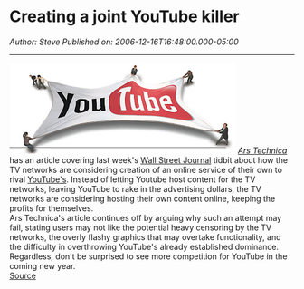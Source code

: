 # Creating a joint YouTube killer

*Author: Steve*
*Published on: 2006-12-16T16:48:00.000-05:00*

---

[![](060930_YouTube_xtrawide.jpg)](http://bp2.blogger.com/_kfv2ADnjgQg/RYRv1B6ghDI/AAAAAAAAAD4/0aNPSFpTMo8/s1600-h/060930_YouTube_xtrawide.jpg) *[Ars Technica](http://arstechnica.com/news.ars/post/20061215-8432.html)* has an article covering last week's [Wall Street Journal](http://online.wsj.com/public/article/SB116562879957245276-eyl_PnGBYErUBgbZ3298yJ4pQSo_20061216.html) tidbit about how the TV networks are considering creation of an online service of their own to rival [YouTube's](http://youtube.com/). Instead of letting Youtube host content for the TV networks, leaving YouTube to rake in the advertising dollars, the TV networks are considering hosting their own content online, keeping the profits for themselves.   
Ars Technica's article continues off by arguing why such an attempt may fail, stating users may not like the potential heavy censoring by the TV networks, the overly flashy graphics that may overtake functionality, and the difficulty in overthrowing YouTube's already established dominance. Regardless, don't be surprised to see more competition for YouTube in the coming new year.   
[Source](http://arstechnica.com/news.ars/post/20061215-8432.html)